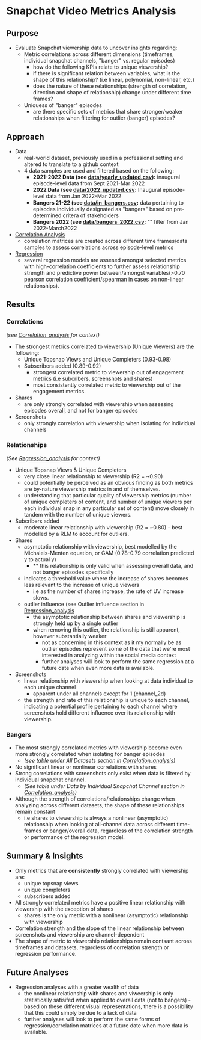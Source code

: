 # Snapchat Video Metrics Analysis

## Purpose 
- Evaluate Snapchat viewership data to uncover insights regarding:
    -  Metric correlations across different dimensions (timeframes, individual snapchat channels, "banger" vs. regular episodes)
        - how do the following KPIs relate to unique viewership?
        - if there is significant relation between variables, what is the shape of this relationship? (i.e linear, polynomial, non-linear, etc.)
        - does the nature of these relationships (strength of correlation, direction and shape of relationship) change under different time frames?
    -  Uniquess of "banger" episodes 
        - are there specific sets of metrics that share stronger/weaker relationships when filtering for outlier (banger) episodes?

## Approach 
- Data
    - real-world dataset, previously used in a professional setting and altered to translate to a github context 
    - 4 data samples are used and filtered based on the following:
        - **2021-2022 Data (see [data/yearly_updated.csv](https://github.com/a-memme/snapchat_correlation_analysis/blob/main/data/yearly_updated.csv)):** inaugural episode-level data from Sept 2021-Mar 2022
        - **2022 Data (see [data/2022_updated.csv](https://github.com/a-memme/snapchat_correlation_analysis/blob/main/data/2022_updated.csv):** Inaugural episode-level data from Jan 2022-Mar 2022
        - **Bangers 21-22 (see [data/in_bangers.csv](https://github.com/a-memme/snapchat_correlation_analysis/blob/main/data/in_bangers.csv):** data pertaining to episodes individually designated as "bangers" based on pre-determined critera of stakeholders
        - **Bangers 2022 (see [data/bangers_2022.csv](https://github.com/a-memme/snapchat_correlation_analysis/blob/main/data/bangers_2022.csv):** "" filter from Jan 2022-March2022  
- [Correlation Analysis](https://github.com/a-memme/snapchat_correlation_analysis/tree/main/Correlation_analysis)
    - correlation matrices are created across different time frames/data samples to assess correlations across episode-level metrics 
- [Regression](https://github.com/a-memme/snapchat_correlation_analysis/tree/main/Regression_analysis)
    - several regression models are assesed amongst selected metrics with high-correlation coefficients to further assess relationship strength and predictive power between/amongst variables(>0.70 pearson correlation coefficient/spearman in cases on non-linear relationships).

## Results

### Correlations 
*(see [Correlation_analysis](https://github.com/a-memme/snapchat_correlation_analysis/tree/main/Correlation_analysis) for context)*
- The strongest metrics correlated to viewership (Unique Viewers) are the following:
    - Unique Topsnap Views and Unique Completers (0.93-0.98)
    - Subscribers added (0.89-0.92)
        - strongest correlated metric to viewership out of engagement metrics (i.e subcribers, screenshots and shares)
        - most consistently correlated metric to viewership out of the engagement metrics.  
- Shares 
    - are only strongly correlated with viewership when assessing episodes overall, and not for banger episodes 
- Screenshots 
    - only strongly correlation with viewership when isolating for individual channels

### Relationships 
*(See [Regression_analysis](https://github.com/a-memme/snapchat_correlation_analysis/tree/main/Regression_analysis) for context)*
- Unique Topsnap Views & Unique Completers 
    - very close linear relationship to viewership (R2 = ~0.90)
    - could potentially be perceived as an obvious finding as both metrics are by-nature viewership metrics in and of themselves. 
    - understanding that particular quality of viewership metrics (number of unique completers of content, and number of unique viewers per each individual snap in any particular set of content) move closely in tandem with the number of unique viewers. 
- Subcribers added 
    - moderate linear relationship with viewership (R2 = ~0.80) - best modelled by a RLM to account for outliers.
- Shares 
    - asymptotic relationship with viewership, best modelled by the Michaleis-Menten equation, or GAM (0.78-0.79 correlation predicted y to actual y)
        - ** this relationship is only valid when assessing overall data, and not banger episodes specifically 
    - indicates a threshold value where the increase of shares becomes less relevant to the increase of unique viewers 
        - i.e as the number of shares increase, the rate of UV increase slows. 
    - outlier influence (see Outlier influence section in [Regression_analysis](https://github.com/a-memme/snapchat_correlation_analysis/tree/main/Regression_analysis)
        - the asymptotic relationship between shares and viewership is strongly held up by a single outlier 
        - when removing this outlier, the relationship is still apparent, however substantially weaker 
            - not as concerning in this context as it my normally be as outlier episodes represent some of the data that we're most interested in analyzing within the social media context
            - further analyses will look to perform the same regression at a future date when even more data is available.     
- Screenshots 
    - linear relationship with viewership when looking at data individual to each unique channel 
        - apparent under all channels except for 1 (channel_2d)
    - the strength and rate of this relationship is unique to each channel, indicating a potential profile pertaining to each channel where screenshots hold different influence over its relationship with viewership. 

### Bangers 
- The most strongly correlated metrics with viewership become even more strongly correlated when isolating for banger episodes 
    -  *(see table under All Datasets section in [Correlation_analysis](https://github.com/a-memme/snapchat_correlation_analysis/tree/main/Correlation_analysis))*
- No significant linear or nonlinear correlations with shares
- Strong correlations with screenshots only exist when data is filtered by individual snapchat channel. 
    - *(See table under Data by Individual Snapchat Channel section in [Correlation_analysis](https://github.com/a-memme/snapchat_correlation_analysis/tree/main/Correlation_analysis))*
- Although the strength of correlations/relationships change when analyzing across different datasets, the shape of these relationships remain constant 
    - i.e shares to viewership is always a nonlinear (asymptotic) relationship when looking at all-channel data across different time-frames or banger/overall data, regardless of the correlation strength or performance of the regression model.

## Summary & Insights
- Only metrics that are **consistently** strongly correlated with viewership are:
    - unique topsnap views 
    - unique completers 
    - subscribers added 
- All strongly correlated metrics have a positive linear relationship with viewership with the exception of shares
    - shares is the only metric with a nonlinear (asymptotic) relationship with viewership 
- Correlation strength and the slope of the linear relationship between screenshots and viewership are channel-dependent 
- The shape of metric to viewership relationships remain contsant across timeframes and datasets, regardless of correlation strength or regression performance.

## Future Analyses 
- Regression analyses with a greater wealth of data 
    - the nonlinear relationship with shares and viweership is only statistically satisifed when applied to overall data (not to bangers) - based on these different visual representations, there is a possibility that this could simply be due to a lack of data 
    - further analyses will look to perform the same forms of regression/correlation matrices at a future date when more data is available.  
  
